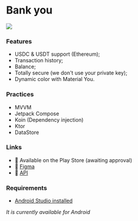 # Bank you

![](https://i.imgur.com/KY7zpCp.jpeg)

### Features

- USDC & USDT support (Ethereum);
- Transaction history;
- Balance;
- Totally secure (we don't use your private key);
- Dynamic color with Material You.

### Practices
- MVVM
- Jetpack Compose
- Koin (Dependency injection)
- Ktor
- DataStore

### Links

- :robot: Available on the Play Store (awaiting approval)
- :art: [Figma](https://www.figma.com/design/SU1uqkeMdj3uvZr8c9nPMK/Bank-you?node-id=172-8930&t=5gCXOhRl3vU3XTnJ-1)
- :rocket: [API](https://github.com/cyberkaidev/wallet-you-api)

### Requirements

- [Android Studio installed](https://developer.android.com/studio)

_It is currently available for Android_
